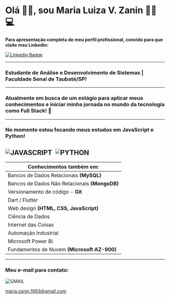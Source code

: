 # **Olá 👋🏻, sou Maria Luiza V. Zanin 👩🏻💻**


**Para apresentação completa de meu perfil profissional, convido para que visite meu Linkedin:**

[![Linkedin Badge](https://img.shields.io/badge/Linkedin-blue?style=for-the-badge&logo=linkedin&logoColor=wihite)](https://www.linkedin.com/in/maria-luiza-vasconcellos-zanin-0aba3a139/) 

-------------

### Estudante de Análise e Desenvolvimento de Sistemas | Faculdade Senai de Taubaté/SP!

-------------------------
### Atualmente em busca de um estágio para aplicar meus conhecimentos e iniciar minha jornada no mundo da tecnologia como Full Stack! 🚀   
---------------------------

### **No momento estou focando meus estudos em JavaScript e Python!**



![JAVASCRIPT](https://img.shields.io/badge/JavaScript-yellow?style=for-the-badge&logo=javascript&logoColor=black) &nbsp;![PYTHON](https://img.shields.io/badge/Python-3776AB?style=for-the-badge&logo=python&logoColor=white) &nbsp;
-----------


|  Conhecimentos também em: |
|-|
|Bancos de Dados Relacionais **(MySQL)**|
|Bancos de Dados Não Relacionais **(MongoDB)**|
|Versionamento de código - **Git**| 
|Dart / Flutter|
|Web design **(HTML, CSS, JavaScript)**|
|Ciência de Dados|
|Internet das Coisas|
|Automação Industrial|
|Microsoft Power Bi|
|Fundamentos de Nuvem **(Microsoft AZ-900)**|
---------------------
### Meu e-mail para contato:

![GMAIL](https://img.shields.io/badge/Gmail-D14836?style=for-the-badge&logo=gmail&logoColor=white) 

maria.zanin.1993@gmail.com

